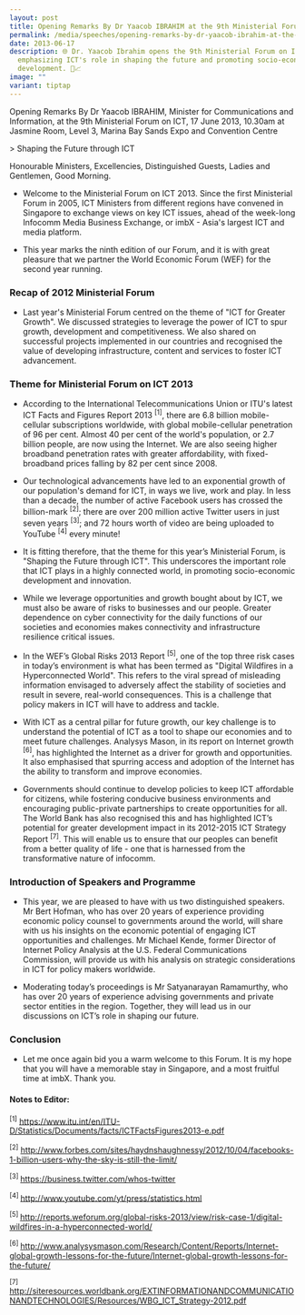 ```yaml
---
layout: post
title: Opening Remarks By Dr Yaacob IBRAHIM at the 9th Ministerial Forum on ICT
permalink: /media/speeches/opening-remarks-by-dr-yaacob-ibrahim-at-the-9th-ministerial-forum-on-ict/
date: 2013-06-17
description: 🌐 Dr. Yaacob Ibrahim opens the 9th Ministerial Forum on ICT,
  emphasizing ICT's role in shaping the future and promoting socio-economic
  development. 🚀📈
image: ""
variant: tiptap
---
```

<p>Opening Remarks By Dr Yaacob IBRAHIM, Minister for Communications and
Information, at the 9th Ministerial Forum on ICT, 17 June 2013, 10.30am
at Jasmine Room, Level 3, Marina Bay Sands Expo and Convention Centre</p>
<p>&gt; Shaping the Future through ICT</p>
<p>Honourable Ministers, Excellencies, Distinguished Guests, Ladies and Gentlemen,
Good Morning.</p>
<ul>
<li>
<p>Welcome to the Ministerial Forum on ICT 2013. Since the first Ministerial
Forum in 2005, ICT Ministers from different regions have convened in Singapore
to exchange views on key ICT issues, ahead of the week-long Infocomm Media
Business Exchange, or imbX - Asia's largest ICT and media platform.</p>
</li>
<li>
<p>This year marks the ninth edition of our Forum, and it is with great pleasure
that we partner the World Economic Forum (WEF) for the second year running.</p>
</li>
</ul>
<h3>Recap of 2012 Ministerial Forum</h3>
<ul data-tight="true" class="tight">
<li>
<p>Last year's Ministerial Forum centred on the theme of "ICT for Greater
Growth". We discussed strategies to leverage the power of ICT to spur growth,
development and competitiveness. We also shared on successful projects
implemented in our countries and recognised the value of developing infrastructure,
content and services to foster ICT advancement.</p>
</li>
</ul>
<h3>Theme for Ministerial Forum on ICT 2013</h3>
<ul>
<li>
<p>According to the International Telecommunications Union or ITU's latest
ICT Facts and Figures Report 2013 <sup>[1]</sup>, there are 6.8 billion
mobile-cellular subscriptions worldwide, with global mobile-cellular penetration
of 96 per cent. Almost 40 per cent of the world's population, or 2.7 billion
people, are now using the Internet. We are also seeing higher broadband
penetration rates with greater affordability, with fixed-broadband prices
falling by 82 per cent since 2008.</p>
</li>
<li>
<p>Our technological advancements have led to an exponential growth of our
population's demand for ICT, in ways we live, work and play. In less than
a decade, the number of active Facebook users has crossed the billion-mark <sup>[2]</sup>;
there are over 200 million active Twitter users in just seven years <sup>[3]</sup>;
and 72 hours worth of video are being uploaded to YouTube <sup>[4]</sup> every
minute!</p>
</li>
<li>
<p>It is fitting therefore, that the theme for this year’s Ministerial Forum,
is "Shaping the Future through ICT". This underscores the important role
that ICT plays in a highly connected world, in promoting socio-economic
development and innovation.</p>
</li>
<li>
<p>While we leverage opportunities and growth bought about by ICT, we must
also be aware of risks to businesses and our people. Greater dependence
on cyber connectivity for the daily functions of our societies and economies
makes connectivity and infrastructure resilience critical issues.</p>
</li>
<li>
<p>In the WEF’s Global Risks 2013 Report <sup>[5]</sup>, one of the top three
risk cases in today’s environment is what has been termed as "Digital Wildfires
in a Hyperconnected World". This refers to the viral spread of misleading
information envisaged to adversely affect the stability of societies and
result in severe, real-world consequences. This is a challenge that policy
makers in ICT will have to address and tackle.</p>
</li>
<li>
<p>With ICT as a central pillar for future growth, our key challenge is to
understand the potential of ICT as a tool to shape our economies and to
meet future challenges. Analysys Mason, in its report on Internet growth <sup>[6]</sup>,
has highlighted the Internet as a driver for growth and opportunities.
It also emphasised that spurring access and adoption of the Internet has
the ability to transform and improve economies.</p>
</li>
<li>
<p>Governments should continue to develop policies to keep ICT affordable
for citizens, while fostering conducive business environments and encouraging
public-private partnerships to create opportunities for all. The World
Bank has also recognised this and has highlighted ICT’s potential for greater
development impact in its 2012-2015 ICT Strategy Report <sup>[7]</sup>.
This will enable us to ensure that our peoples can benefit from a better
quality of life - one that is harnessed from the transformative nature
of infocomm.</p>
</li>
</ul>
<h3>Introduction of Speakers and Programme</h3>
<ul>
<li>
<p>This year, we are pleased to have with us two distinguished speakers.
Mr Bert Hofman, who has over 20 years of experience providing economic
policy counsel to governments around the world, will share with us his
insights on the economic potential of engaging ICT opportunities and challenges.
Mr Michael Kende, former Director of Internet Policy Analysis at the U.S.
Federal Communications Commission, will provide us with his analysis on
strategic considerations in ICT for policy makers worldwide.</p>
</li>
<li>
<p>Moderating today’s proceedings is Mr Satyanarayan Ramamurthy, who has
over 20 years of experience advising governments and private sector entities
in the region. Together, they will lead us in our discussions on ICT’s
role in shaping our future.</p>
</li>
</ul>
<h3>Conclusion</h3>
<ul data-tight="true" class="tight">
<li>
<p>Let me once again bid you a warm welcome to this Forum. It is my hope
that you will have a memorable stay in Singapore, and a most fruitful time
at imbX. Thank you.</p>
</li>
</ul>
<h4>Notes to Editor:</h4>
<p><sup>[1]</sup>  <a href="https://www.itu.int/en/ITU-D/Statistics/Documents/facts/ICTFactsFigures2013-e.pdf" rel="noopener noreferrer nofollow" target="_blank"><u>https://www.itu.int/en/ITU-D/Statistics/Documents/facts/ICTFactsFigures2013-e.pdf</u></a>
</p>
<p><sup>[2]</sup>  <a href="http://www.forbes.com/sites/haydnshaughnessy/2012/10/04/facebooks-1-billion-users-why-the-sky-is-still-the-limit/" rel="noopener noreferrer nofollow" target="_blank"><u>http://www.forbes.com/sites/haydnshaughnessy/2012/10/04/facebooks-1-billion-users-why-the-sky-is-still-the-limit/</u></a>
</p>
<p><sup>[3] </sup><a href="https://business.twitter.com/whos-twitter" rel="noopener noreferrer nofollow" target="_blank"><u>https://business.twitter.com/whos-twitter</u></a>
</p>
<p><sup>[4] </sup><a href="http://www.youtube.com/yt/press/statistics.html" rel="noopener noreferrer nofollow" target="_blank"><u>http://www.youtube.com/yt/press/statistics.html</u></a>
</p>
<p><sup>[5] </sup><a href="http://reports.weforum.org/global-risks-2013/view/risk-case-1/digital-wildfires-in-a-hyperconnected-world/" rel="noopener noreferrer nofollow" target="_blank"><u>http://reports.weforum.org/global-risks-2013/view/risk-case-1/digital-wildfires-in-a-hyperconnected-world/</u></a>
</p>
<p><sup>[6] </sup><a href="http://www.analysysmason.com/Research/Content/Reports/Internet-global-growth-lessons-for-the-future/Internet-global-growth-lessons-for-the-future/" rel="noopener noreferrer nofollow" target="_blank"><u>http://www.analysysmason.com/Research/Content/Reports/Internet-global-growth-lessons-for-the-future/Internet-global-growth-lessons-for-the-future/</u></a>
</p>
<p><sup>[7] </sup><a href="http://siteresources.worldbank.org/EXTINFORMATIONANDCOMMUNICATIONANDTECHNOLOGIES/Resources/WBG_ICT_Strategy-2012.pdf" rel="noopener noreferrer nofollow" target="_blank"><u>http://siteresources.worldbank.org/EXTINFORMATIONANDCOMMUNICATIONANDTECHNOLOGIES/Resources/WBG_ICT_Strategy-2012.pdf</u></a>
</p>
<p></p>